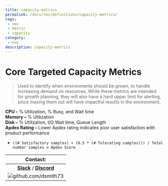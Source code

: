 ```yaml
---
title: capacity-metrics
permalink: /docs/noc/definitions/capacity-metrics/
tags: 
 - noc
 - metric
 - capacity
category:
 - noc
description: capacity-metrics
---
```


# Core Targeted Capacity Metrics  
> Used to identify when environments should be grown, to handle increasing demand on resources. While these metrics are intended for growth planning, they will also have a hard upper limit for alerting, since maxing them out will have impactful results in the environment.  

**CPU –** % Utilization, % Busy, and Wait time  
**Memory –** % Utilization  
**Disk –** % Utilization, I/O Wait time, Queue Length  
**Apdex Rating –** Lower Apdex rating indicates poor user satisfaction with product performance  
  * `((# Satisfactory samples) + (0.5 * (# Tolerating samples))) / Total number samples = Apdex Score`  





| Contact: |
| :---------: |
| **[Slack](https://101101workspace.slack.com/archives/D012ESWSXHQ "dsmith73 on 101101 workspace")**  / **[Discord](https://discord.gg/RmzVNzx)** |
| ![github.com/dsmith73](https://avatars1.githubusercontent.com/u/44279121?s=60&u=7a933a33b51505f9d6435eeffae1c8156a47dc77&v=4 "github.com/dsmith73") |
